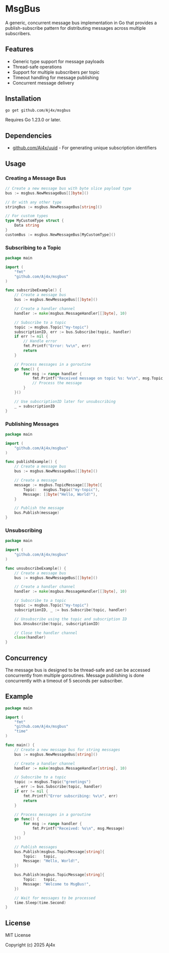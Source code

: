 # MsgBus

A generic, concurrent message bus implementation in Go that provides a publish-subscribe pattern for distributing messages across multiple subscribers.

## Features

- Generic type support for message payloads
- Thread-safe operations
- Support for multiple subscribers per topic
- Timeout handling for message publishing
- Concurrent message delivery

## Installation

```bash
go get github.com/Aj4x/msgbus
```

Requires Go 1.23.0 or later.

## Dependencies

- [github.com/Aj4x/uuid](https://github.com/Aj4x/uuid) - For generating unique subscription identifiers

## Usage

### Creating a Message Bus

```go
// Create a new message bus with byte slice payload type
bus := msgbus.NewMessageBus[[]byte]()

// Or with any other type
stringBus := msgbus.NewMessageBus[string]()

// For custom types
type MyCustomType struct {
    Data string
}
customBus := msgbus.NewMessageBus[MyCustomType]()
```

### Subscribing to a Topic

```go
package main

import (
    "fmt"
    "github.com/Aj4x/msgbus"
)

func subscribeExample() {
    // Create a message bus
    bus := msgbus.NewMessageBus[[]byte]()

    // Create a handler channel
    handler := make(msgbus.MessageHandler[[]byte], 10)

    // Subscribe to a topic
    topic := msgbus.Topic("my-topic")
    subscriptionID, err := bus.Subscribe(topic, handler)
    if err != nil {
        // Handle error
        fmt.Printf("Error: %v\n", err)
        return
    }

    // Process messages in a goroutine
    go func() {
        for msg := range handler {
            fmt.Printf("Received message on topic %s: %v\n", msg.Topic, msg.Message)
            // Process the message
        }
    }()

    // Use subscriptionID later for unsubscribing
    _ = subscriptionID
}
```

### Publishing Messages

```go
package main

import (
    "github.com/Aj4x/msgbus"
)

func publishExample() {
    // Create a message bus
    bus := msgbus.NewMessageBus[[]byte]()

    // Create a message
    message := msgbus.TopicMessage[[]byte]{
        Topic:   msgbus.Topic("my-topic"),
        Message: []byte("Hello, World!"),
    }

    // Publish the message
    bus.Publish(message)
}
```

### Unsubscribing

```go
package main

import (
    "github.com/Aj4x/msgbus"
)

func unsubscribeExample() {
    // Create a message bus
    bus := msgbus.NewMessageBus[[]byte]()

    // Create a handler channel
    handler := make(msgbus.MessageHandler[[]byte], 10)

    // Subscribe to a topic
    topic := msgbus.Topic("my-topic")
    subscriptionID, _ := bus.Subscribe(topic, handler)

    // Unsubscribe using the topic and subscription ID
    bus.Unsubscribe(topic, subscriptionID)

    // Close the handler channel
    close(handler)
}
```

## Concurrency

The message bus is designed to be thread-safe and can be accessed concurrently from multiple goroutines. Message publishing is done concurrently with a timeout of 5 seconds per subscriber.

## Example

```go
package main

import (
    "fmt"
    "github.com/Aj4x/msgbus"
    "time"
)

func main() {
    // Create a new message bus for string messages
    bus := msgbus.NewMessageBus[string]()

    // Create a handler channel
    handler := make(msgbus.MessageHandler[string], 10)

    // Subscribe to a topic
    topic := msgbus.Topic("greetings")
    _, err := bus.Subscribe(topic, handler)
    if err != nil {
        fmt.Printf("Error subscribing: %v\n", err)
        return
    }

    // Process messages in a goroutine
    go func() {
        for msg := range handler {
            fmt.Printf("Received: %s\n", msg.Message)
        }
    }()

    // Publish messages
    bus.Publish(msgbus.TopicMessage[string]{
        Topic:   topic,
        Message: "Hello, World!",
    })

    bus.Publish(msgbus.TopicMessage[string]{
        Topic:   topic,
        Message: "Welcome to MsgBus!",
    })

    // Wait for messages to be processed
    time.Sleep(time.Second)
}
```

## License

MIT License

Copyright (c) 2025 Aj4x
